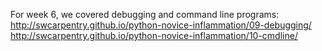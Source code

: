 For week 6, we covered debugging and command line programs:
http://swcarpentry.github.io/python-novice-inflammation/09-debugging/
http://swcarpentry.github.io/python-novice-inflammation/10-cmdline/

